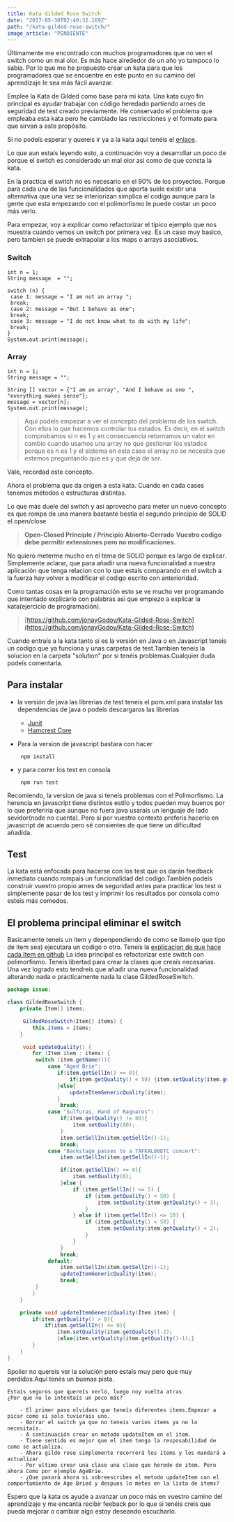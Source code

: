 ```yaml
---
title: Kata Gilded Rose Switch
date: "2017-05-30T02:40:32.169Z"
path: "/kata-gilded-rose-switch/"
image_article: "PENDIENTE"
---
```


Últimamente me encontrado con muchos programadores que no ven el switch como un mal olor.
Es más hace alrededor de un año yo tampoco lo sabia. Por lo que me he propuesto crear un kata
para que los programadores que se encuentre en este punto en su camino del aprendizaje
le sea más fácil  avanzar.

Emplee la Kata de Gilded como base para mi kata. Una
kata cuyo fin principal es ayudar trabajar con código heredado partiendo arnes de seguridad de test creado previamente.
He conservado el problema que empleaba esta kata pero he cambiado las restricciones
y el formato para que sirvan a este propósito.

Si no podeís esperar y quereis ir ya a la kata aqui tenéis el [enlace](https://github.com/jonayGodoy/Kata-Gilded-Rose-Switch).

Lo que aun estaís leyendo esto, a continuación voy a desarrollar un poco de porque el switch es
considerado un mal olor asi como de que consta la kata.

En la practica el switch no es necesario en el 90% de los proyectos.
Porque para cada una de las funcionalidades que aporta suele existir una alternativa que
una vez se interiorizan simplica el codigo aunque para la gente que esta empezando con el
polimorfismo le puede costar un poco más verlo.


Para empezar, voy a explicar como refactorizar el tipico ejemplo que nos muestra cuando vemos
un switch por primera vez. Es un caso muy basico, pero tambien se puede extrapolar a los maps
o arrays asociativos.

### Switch

```
int n = 1;
String message  = "";

switch (n) {
 case 1: message = "I am not an array ";
 break;
 case 2: message = "But I behave as one";
 break;
 case 3: message = "I do not know what to do with my life";
 break;
}
System.out.print(message);
```

### Array
```
int n = 1;
String message = "";

String [] vector = {"I am an array", "And I behave as one ", "everything makes sense"};
message = vector[n];
System.out.print(message);
```

> Aqui podeís empezar a ver el concepto del problema de los switch.
Con ellos lo que hacemos controlar los estados. Es decir, en el switch comprobamos si n es 1
y en consecuencia retornamos un valor en cambio cuando usamos una array no que gestionar los estados
porque es n es 1 y el sistema en esta caso el array no se necesita que estemos preguntando que es
y que deja de ser.

Vale, recordad este concepto.



Ahora el problema que da origen a esta kata. Cuando en cada cases tenemos métodos o estructuras distintas.

Lo que más duele del switch y asi aprovecho para meter un nuevo concepto es que rompe
de una manera bastante bestia el segundo principio de SOLID el open/close

> **Open-Closed Principle / Principio Abierto-Cerrado**
> **Vuestro codigo debe permitir extensiones pero no modificaciones.**


No quiero meterme mucho en el tema de SOLID porque es largo de explicar.
Simplemente aclarar, que para añadir una nueva funcionalidad a nuestra aplicación
que tenga relacion con lo que estaís comparando en el switch a la fuerza hay volver
a modificar el codigo escrito con anterioridad.


Como tantas cosas en la programación esto se ve mucho ver programando que intentado explicarlo con
palabras asi que empiezo a explicar la kata(ejercicio de programación).

> [https://github.com/jonayGodoy/Kata-Gilded-Rose-Switch](https://github.com/jonayGodoy/Kata-Gilded-Rose-Switch)

Cuando entraís a la kata tanto si es la versión en Java o en Javascript teneís un codigo
que ya funciona y unas carpetas de test.Tambien teneís la solucion en la carpeta "solution" por
si tenéis problemas.Cualquier duda podeís comentarla.


## Para instalar
- la versión de java las librerias de test teneís el pom.xml para instalar las dependencias de java o
podeís descargaros las librerias
    - [Junit](https://mvnrepository.com/artifact/junit/junit/4.10)
    - [Hamcrest Core](https://mvnrepository.com/artifact/org.hamcrest/hamcrest-core/1.3)

- Para la version de javascript bastara con hacer

	``` npm install```

- y para correr los test en consola

	``` npm run test```

Recomiendo, la version de java si teneís problemas con el Polimorfismo.
La herencia en javascript tiene distintos estilo y todos pueden muy buenos por lo que
preferiria que aunque no fuera java usaraís un lenguaje de lado sevidor(node no cuenta).
Pero si por vuestro contexto preferis hacerlo en javascript de acuerdo pero sé consientes
de que tiene un dificultad añadida.

## Test

La kata está enfocada para hacerse con los test
que os darán feedback inmediato cuando rompais un funcionalidad del codigo.También
podeís construir vuestro propio arnes de seguridad antes para practicar los test o simplemente
pasar de los test y imprimir los resultados por consola como esteís más comodos.


## El problema principal eliminar el switch


Basicamente teneis un item y depenpendiendo de como se llame(o que tipo de item sea)
ejecutara un codigo o otro. Teneís la [explicacion de que hace cada Item en github](https://github.com/jonayGodoy/Kata-Gilded-Rose-Switch#gilded-rose-switch-1)
La idea principal es refactorizar este switch con polimorfismo. Teneís libertad para
crear la clases que creaís necesarias. Una vez logrado esto tendreís que añadir una nueva
funcionalidad alterando nada o practicamente nada la clase GildedRoseSwitch.

```Java
package issue;

class GildedRoseSwitch {
    private Item[] items;

     GildedRoseSwitch(Item[] items) {
        this.items = items;
    }

     void updateQuality() {
        for (Item item : items) {
         switch (item.getName()){
             case "Aged Brie":
                if(item.getSellIn() >= 0){
                    if(item.getQuality() < 50) {item.setQuality(item.getQuality() + 1);}
                }else{
                    updateItemGenericQuality(item);
                }
                 break;
             case "Sulfuras, Hand of Ragnaros":
                 if(item.getQuality() != 80){
                     item.setQuality(80);
                 }
                 item.setSellIn(item.getSellIn()-1);
                 break;
             case "Backstage passes to a TAFKAL80ETC concert":
                 item.setSellIn(item.getSellIn()-1);

                 if(item.getSellIn() <= 0){
                     item.setQuality(0);
                 }else {
                     if (item.getSellIn() <= 5) {
                         if (item.getQuality() < 50) {
                             item.setQuality(item.getQuality() + 3);
                         }
                     } else if (item.getSellIn() <= 10) {
                         if (item.getQuality() < 50) {
                             item.setQuality(item.getQuality() + 2);
                         }
                     }
                 }
                 break;
             default:
                 item.setSellIn(item.getSellIn()-1);
                 updateItemGenericQuality(item);
                 break;
         }
        }
    }

    private void updateItemGenericQuality(Item item) {
        if(item.getQuality() > 0){
            if(item.getSellIn() <= 0){
                item.setQuality(item.getQuality()-2);
                }else{item.setQuality(item.getQuality()-1);}
        }
    }
}
```

Spolier no quereís ver la solución pero estaís muy pero que muy perdidos.Aqui tenés un buenas pista.

    Estaís seguros que quereís verlo, luego noy vuelta atras
    ¿Por que no lo intentaís un poco más?

        - El primer paso olvidaos que teneís diferentes items.Empezar a picar como si solo tuvierais uno.
        - Borrar el switch ya que no teneis varios items ya no lo necesitaís.
        - A continuación crear un metodo updateItem en el item.
        - Tiene sentido es mejor que el item tenga la resposabilidad de como se actualiza.
        - Ahora gilde rose simplemente recorrerá los items y los mandará a actualizar.
        - Por ultimo crear una clase una clase que herede de item. Pero ahora Como por ejemplo AgeBrie.
        - ¿Que pasará ahora si sobreescribes el metodo updateItem con el comportamiento de Age Bried y despues lo metes en la lista de items?


Espero que la kata os ayude a avanzar un poco más en vuestro camino del aprendizaje y
me encanta recibir feeback por lo que si tenéis creis que pueda mejorar o cambiar algo estoy deseando escucharlo.